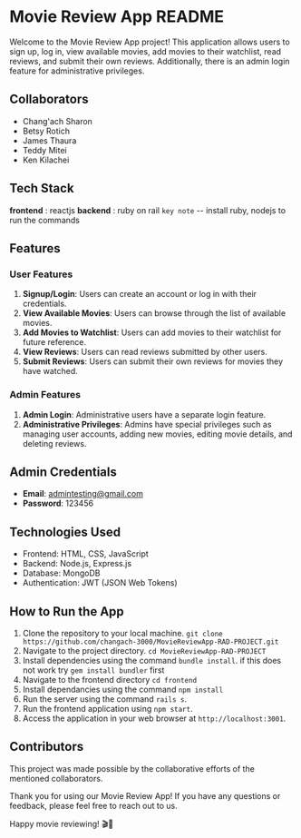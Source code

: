 # Movie Review App README

Welcome to the Movie Review App project! This application allows users to sign up, log in, view available movies, add movies to their watchlist, read reviews, and submit their own reviews. Additionally, there is an admin login feature for administrative privileges.

## Collaborators
- Chang'ach Sharon
- Betsy Rotich
- James Thaura
- Teddy Mitei
- Ken Kilachei

## Tech Stack
**frontend** : reactjs
**backend** : ruby on rail
```key note``` -- install ruby, nodejs to run the commands

## Features

### User Features
1. **Signup/Login**: Users can create an account or log in with their credentials.
2. **View Available Movies**: Users can browse through the list of available movies.
3. **Add Movies to Watchlist**: Users can add movies to their watchlist for future reference.
4. **View Reviews**: Users can read reviews submitted by other users.
5. **Submit Reviews**: Users can submit their own reviews for movies they have watched.

### Admin Features
1. **Admin Login**: Administrative users have a separate login feature.
2. **Administrative Privileges**: Admins have special privileges such as managing user accounts, adding new movies, editing movie details, and deleting reviews.

## Admin Credentials
- **Email**: admintesting@gmail.com
- **Password**: 123456

## Technologies Used
- Frontend: HTML, CSS, JavaScript
- Backend: Node.js, Express.js
- Database: MongoDB
- Authentication: JWT (JSON Web Tokens)

## How to Run the App

1. Clone the repository to your local machine. `git clone https://github.com/changach-3000/MovieReviewApp-RAD-PROJECT.git`
2. Navigate to the project directory. `cd MovieReviewApp-RAD-PROJECT`
3. Install dependencies using the command `bundle install`. if this does not work try `gem install bundler` first
4. Navigate to the frontend directory `cd frontend`
5. Install dependancies using the command `npm install`
6. Run the server using the command `rails s`.
7. Run the frontend application using `npm start`.
8. Access the application in your web browser at `http://localhost:3001`.

## Contributors

This project was made possible by the collaborative efforts of the mentioned collaborators.

Thank you for using our Movie Review App! If you have any questions or feedback, please feel free to reach out to us.

Happy movie reviewing! 🎬🍿
